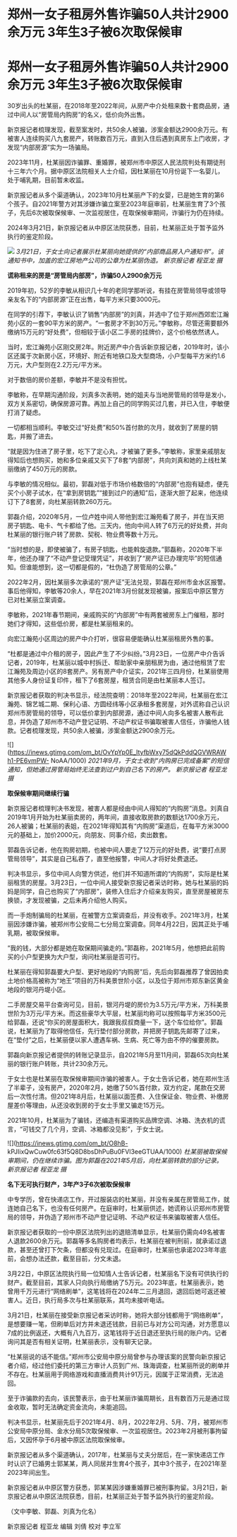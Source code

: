 # 郑州一女子租房外售诈骗50人共计2900余万元 3年生3子被6次取保候审

# 郑州一女子租房外售诈骗50人共计2900余万元 3年生3子被6次取保候审

30岁出头的杜某丽，在2018年至2022年间，从房产中介处租来数十套商品房，通过中间人以“房管局内购房”的名义，低价向外出售。

新京报记者梳理发现，截至案发时，共50余人被骗，涉案金额达2900余万元。有被害人连续购买八九套房产，转账数百万元，直到入住后遇到真房东上门收房，才发现“内部房源”实为一场骗局。

2023年11月，杜某丽因诈骗罪、重婚罪，被郑州市中原区人民法院判处有期徒刑十三年六个月。据中原区法院相关人士介绍，因杜某丽在10月份诞下一名婴儿，处于哺乳期，目前暂未收监。

新京报记者从多个渠道确认，2023年10月杜某丽产下的女婴，已是她生育的第6个孩子。自2021年警方对其涉嫌诈骗立案至2023年庭审前，杜某丽生育了3个孩子，先后6次被取保候审、一次监视居住，在取保候审期间，诈骗行为仍在持续。

2024年3月21日，新京报记者从中原区法院获悉，目前，杜某丽正处于暂予监外执行的鉴定阶段。

![](https://inews.gtimg.com/om_bt/O0x223wTkj7ykOPcioXCMDQS3qM_rsd7_5ZqDw7B7lZS0AA/1000)
_3月21日，于女士向记者展示杜某丽向她提供的“内部商品房入户通知书”。该通知书中，加盖的宏江房地产公司的公章为杜某丽伪造。 新京报记者 程亚龙 摄_

**谎称租来的房是“房管局内部房”，诈骗50人2900余万元**

2019年初，52岁的李敏从相识几十年的老同学那听说，有挂在房管局领导或领导亲友名下的“内部房源”正在出售，每平方米只要3000元。

在同学的引荐下，李敏认识了销售“内部房”的刘真，并选中了位于郑州西郊宏江瀚苑小区的一套90平方米的房产。“一套房才不到30万元。”李敏称，尽管还需要额外缴纳15万元的“好处费”，但相较于该小区二手房的挂牌价，这个价格依然诱人。

当时，宏江瀚苑小区刚交房2年。附近房产中介告诉新京报记者，2019年时，该小区还属于次新房小区，环境好、附近有地铁口及大型商场，小户型每平方米约1.6万元，大户型则在2.2万元/平方米。

对于数倍的房价差额，李敏并不是没有担忧。

李敏称，在早期沟通阶段，刘真多次表明，她的姐夫与当地房管局的领导是发小，双方关系密切，确保房源可靠。再加上自己的同学购买过几套，并已入住，李敏便打消了疑虑。

一切都相当顺利。李敏交过“好处费”和50%首付款的次月，就收到了房屋的钥匙，并搬了进去。

“就是因为住进了房子里，吃下了定心丸，才被骗了更多。”李敏称，家里亲戚朋友得知后也想购买，她和多位亲戚又买下了8套“内部房”，共向刘真和她的上线杜某丽缴纳了450万元的房款。

与李敏的情况相似。最初，郭磊对低于市场价格数倍的“内部房”也抱有疑虑，便先买个小房子试水，在“拿到房钥匙”“接到过户的通知”后，逐渐大胆了起来，他连续订下了8套房，向杜某丽转款260万元。

郭磊介绍，2020年5月，一位卢姓中间人带他到宏江瀚苑看了房子，并在当天把房子钥匙、电卡、气卡都给了他。三天内，他向中间人转了6万元的好处费，并向杜某丽的银行账户转了房款、契税、物业费等数十万元。

“当时想的是，即使被骗了，有房子钥匙，也能斡旋退款。”郭磊称，2020年下半年，他还办理了“不动产登记受理凭证”，并收到了“房产证已办理完毕”的短信通知。但谁能想到，这一切都是假的，“杜伪造了房管局的公章。”

2022年2月，因杜某丽多次承诺的“房产证”无法兑现，郭磊在郑州市金水区报警。事后他得知，李敏等20余人，早在2021年3月份就发现被骗，报案后中原区警方已对杜某丽立案调查。

李敏称，2021年春节期间，亲戚购买的“内部房”中有两套被房东上门催租，那时她们才得知，这些低价房，都是杜某丽租来的。

向宏江瀚苑小区周边的房产中介打听，很容易便能确认杜某丽租房外售的事。

“杜都是通过中介租的房子，因此产生了不少纠纷。”3月23日，一位房产中介告诉记者，2019年，杜某丽以城中村拆迁、帮助家中亲朋租房为由，通过他租赁了宏江瀚苑及周边小区的8套房产。另有房产中介证实，2021年三四月份，杜某丽使用其他多人身份证复印件，租下了6套房屋，租赁合同是由杜某丽本人签订。

新京报记者获取的判决书显示，经法院查明：2018年至2022年间，杜某丽在宏江瀚苑、锦艺城二期、保利心语、方圆经纬等小区承租多套房屋，对外谎称自己认识郑州市房管局的领导，可以低价拿到内部房源，通过中间人向多名被害人散布此息，并伪造了郑州市不动产登记证明、不动产权证书骗取被害人信任，诈骗他人钱款。记者梳理发现，共50余人被骗，涉案金额达2900余万元。

![](https://inews.gtimg.com/om_bt/OvYpYp0E_ItyfbWxy75dQkPddQGVWRAWh1-PE6vmPW-
NoAA/1000) _2021年9月，于女士收到“内购房已完成备案”的短信通知，但她通过房管局始终无法查到过户到自己名下的房产。 新京报记者 程亚龙 摄_

**取保候审期间继续行骗**

新京报记者梳理判决书发现，被害人都是经由中间人得知的“内购房”消息。刘真自2019年1月开始为杜某丽卖房的，两年间，直接收取房款的数额达1700余万元，26人被骗；杜某丽的表姐，在2021年得知其有“内购房”渠道后，在每平方米3000元的基础上，加价2000元，向朋友、同事介绍，卖出数套。

郭磊告诉记者，他在购房初期，也被中间人要走了12万元的好处费，说“要打点房管局领导”，其实是自己私吞了，直至他报警，中间人才将好处费退还。

判决书显示，多位中间人向警方供述，他们并不知道所谓的“内购房”，实际是杜某丽租赁的房屋。3月23日，一位中间人接受新京报记者采访时称，她与杜某丽的妈妈是同学，自己也购买了“内部房”，装修入住后才介绍亲友购买，直至房屋被房东换锁，才发现被骗，之后未再介绍他人购买。

而一手炮制骗局的杜某丽，在被警方立案调查后，并没有收手。2021年3月，杜某丽因涉嫌诈骗，被郑州市公安局二七分局立案调查。同年4月22日，因其正处于哺乳期，被取保候审。

“我的钱，大部分都是她在取保期间骗走的。”郭磊称，2021年5月，他想把此前购买的小户型更换为大户型，询问杜某丽是否可行。

杜某丽在得知郭磊要大户型、更好地段的“内购房”后，先后向郭磊推荐了曾因拍卖土地价格高被称为“地王”项目的万科美景世阶小区，以及位于郑州市郑东新区黄金地段的银河丹堤小区。

二手房屋交易平台查询可见，目前，银河丹堤的房价为3.5万元/平方米，万科美景世阶为3万元/平方米。而这些豪华大平层，杜某丽均称可以按照每平方米3500元给郭磊，还说“你买的房屋面积大，我跟我叔叔商量一下，送个车位给你”。郭磊说，杜某丽为了取得他信任，先行垫付部分房款，并把房子钥匙先邮寄了过来，在“垫付”之后，杜某丽便以家人遭遇车祸、生病、死亡等为由不停的催要房款。

郭磊向新京报记者提供的转账记录显示，自2021年5月至11月间，郭磊65次向杜某丽的银行账户转账，共计230余万元。

于女士也是杜某丽在取保候审期间诈骗的被害人。于女士告诉记者，她在郑州生活了半辈子，没有房产，2020年2月，她缴了50%首付款，双方约定，尾款在交房后一次性付清。但2021年8月后，杜某丽以面签费、入住保证金、物业费、补缴房屋差价等理由，从还没收到房的于女士手里又骗走15万元。

2021年10月，杜某丽为了骗钱，还编造有渠道购买品牌空调、冰箱、洗衣机的谎言，“可钱交了几个月，空调、冰箱都没见影”，于女士说。

![](https://inews.gtimg.com/om_bt/O8hB-
kPJIixQwCuw0fc63f5Q8D8bsDhPuBu0FVl3eeGTUAA/1000)
_杜某丽被取保候审期间，仍在继续诈骗。图为郭磊在2021年5月后，向杜某丽转款的部分记录。 新京报记者 程亚龙 摄_

**名下无可执行财产，3年产3子6次被取保候审**

中专学历，曾在快递店工作，开过服装店的杜某丽，并没有亲属在房管局工作，就连她自己名下，也没有任何房产。在庭审时，杜某丽供述，她谎称认识郑州市房管局的领导，并伪造了郑州市不动产登记证明、不动产权证书来骗取被害人信任。

新京报记者获取的一份中原区法院列出的退赔清单显示，杜某丽仍需向49名被害人退款2600余万元。郭磊等多名购房者均表示，杜某丽在被判刑前，就承诺过退款，甚至还曾打下欠条，但都没有兑现过。在庭审时，杜某丽也承诺2023年年底前，会想办法还款，截至目前，分文未退。

3月22日，中原区法院执行局一位知情人士告诉记者，杜某丽名下没有可供执行的财产。截至目前，其家人只向执行局缴纳了5万元。2023年底，杜某丽表示，她曾用千万元进行“网络刷单”，这笔钱将在2024年二三月退回，退回后她可返还被害人。近日，执行局多次与杜某丽联系，其均未接听电话。

3月21日，杜某丽在接受新京报记者采访时称，她将大部分钱都用于“网络刷单”，是想要赚一笔，但刷单后对方并未退还钱款，目前已与对方公司沟通，对方愿意以7成的比例返还，大概有八九百万，这笔钱将于近日退还至执行局的账户内。记者询问其是否有相关证明，杜某丽表示，没有聊天记录。

“杜某丽说的话不能信。”郑州市公安局中原分局曾参与办理该案的民警向新京报记者介绍，经过他们委托的第三方审计人员到广州、珠海调查，杜某丽所说的刷单并不存在。杜某丽用于网络游戏和直播消费共计91万元，因属于正常消费，无法追回。

至于诈骗款的去向，该民警表示，由于杜某丽诈骗周期长，且有数百万元是通过现金收取，暂时无法确定资金流向，未能追回。

判决书显示，杜某丽先后于2021年4月、8月，2022年2月、5月、7月，被郑州市公安局中原分局、金水分局5次取保候审、一次监视居住。2023年2月被刑事拘留后，又因怀孕于6月被中原区法院取保候审。

新京报记者从多个渠道确认，2017年，杜某丽与丈夫分居后，在一家快递店工作时认识了已婚男士郭某某，两人同居并生育4个孩子，其中3个孩子，在2021年至2023年间出生。

新京报记者从中原区警方获悉，郭某某因涉嫌重婚罪已被刑事拘留。3月21日，新京报记者从中原区法院获悉，目前，杜某丽正处于暂予监外执行的鉴定阶段。

（文中李敏、郭磊、刘真为化名）

新京报记者 程亚龙 编辑 刘倩 校对 李立军

